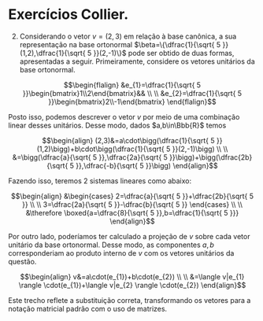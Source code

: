 # Exercícios Collier.

2. Considerando o vetor $v=(2,3)$ em relação à base canônica, a sua representação na base ortonormal $\beta=\{\dfrac{1}{\sqrt{ 5 }}(1,2),\dfrac{1}{\sqrt{ 5 }}(2,-1)\}$ pode ser obtido de duas formas, apresentadas a seguir. Primeiramente, considere os vetores unitários da base ortonormal. 

```math
\begin{flalign}
&e_{1}=\dfrac{1}{\sqrt{ 5 }}\begin{bmatrix}1\\2\end{bmatrix}&& \\ \\
&e_{2}=\dfrac{1}{\sqrt{ 5 }}\begin{bmatrix}2\\-1\end{bmatrix}
\end{flalign}
```

Posto isso, podemos descrever o vetor $v$ por meio de uma combinação linear desses unitários. Desse modo, dados $a,b\in\Bbb{R}$ temos

```math
\begin{align}
(2,3)&=a\cdot\bigg(\dfrac{1}{\sqrt{ 5 }}(1,2)\bigg)+b\cdot\bigg(\dfrac{1}{\sqrt{ 5 }}(2,-1)\bigg) \\ \\
&=\bigg(\dfrac{a}{\sqrt{ 5 }},\dfrac{2a}{\sqrt{ 5 }}\bigg)+\bigg(\dfrac{2b}{\sqrt{ 5 }},\dfrac{-b}{\sqrt{ 5 }}\bigg)
\end{align}
```

Fazendo isso, teremos $2$ sistemas lineares como abaixo:

```math
\begin{align}
&\begin{cases}
2=\dfrac{a}{\sqrt{ 5 }}+\dfrac{2b}{\sqrt{ 5 }} \\ \\
3=\dfrac{2a}{\sqrt{ 5 }}-\dfrac{b}{\sqrt{ 5 }}
\end{cases} \\ \\
&\therefore \boxed{a=\dfrac{8}{\sqrt{ 5 }},b=\dfrac{1}{\sqrt{ 5 }}}
\end{align}
```

Por outro lado, poderíamos ter calculado a projeção de $v$ sobre cada vetor unitário da base ortonormal. Desse modo, as componentes $a,b$ corresponderiam ao produto interno de $v$ com os vetores unitários da questão.

```math
\begin{align}
v&=a\cdot(e_{1})+b\cdot(e_{2}) \\ \\
&=\langle v|e_{1} \rangle \cdot(e_{1})+\langle v|e_{2} \rangle \cdot(e_{2})
\end{align}
```

Este trecho reflete a substituição correta, transformando os vetores para a notação matricial padrão com o uso de matrizes.
